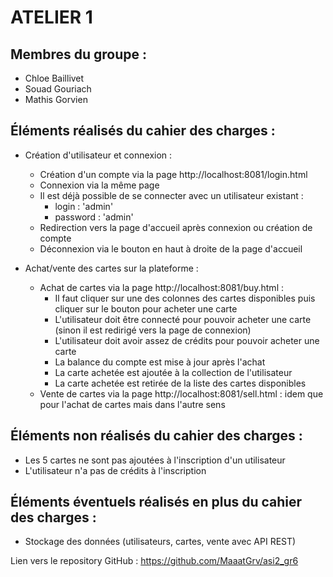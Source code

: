 # ATELIER 1

## Membres du groupe :
- Chloe Baillivet
- Souad Gouriach
- Mathis Gorvien

## Éléments réalisés du cahier des charges :
- Création d'utilisateur et connexion :
    - Création d'un compte via la page http://localhost:8081/login.html
    - Connexion via la même page
    - Il est déjà possible de se connecter avec un utilisateur existant :
        - login : 'admin'
        - password : 'admin'
    - Redirection vers la page d'accueil après connexion ou création de compte
    - Déconnexion via le bouton en haut à droite de la page d'accueil

- Achat/vente des cartes sur la plateforme :
    - Achat de cartes via la page http://localhost:8081/buy.html :
        - Il faut cliquer sur une des colonnes des cartes disponibles puis cliquer sur le bouton pour acheter une carte
        - L'utilisateur doit être connecté pour pouvoir acheter une carte (sinon il est redirigé vers la page de connexion)
        - L'utilisateur doit avoir assez de crédits pour pouvoir acheter une carte 
        - La balance du compte est mise à jour après l'achat
        - La carte achetée est ajoutée à la collection de l'utilisateur
        - La carte achetée est retirée de la liste des cartes disponibles
    - Vente de cartes via la page http://localhost:8081/sell.html :
        idem que pour l'achat de cartes mais dans l'autre sens

## Éléments non réalisés du cahier des charges :
- Les 5 cartes ne sont pas ajoutées à l'inscription d'un utilisateur
- L'utilisateur n'a pas de crédits à l'inscription

## Éléments éventuels réalisés en plus du cahier des charges :
- Stockage des données (utilisateurs, cartes, vente avec API REST)

Lien vers le repository GitHub :
https://github.com/MaaatGrv/asi2_gr6
